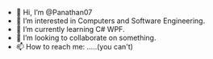 - 👋 Hi, I’m @Panathan07
- 👀 I’m interested in Computers and Software Engineering.
- 🌱 I’m currently learning C# WPF.
- 💞️ I’m looking to collaborate on something.
- 📫 How to reach me: .....(you can't)

<!---
Panathan07/Panathan07 is a ✨ special ✨ repository because its `README.md` (this file) appears on your GitHub profile.
You can click the Preview link to take a look at your changes.
--->
